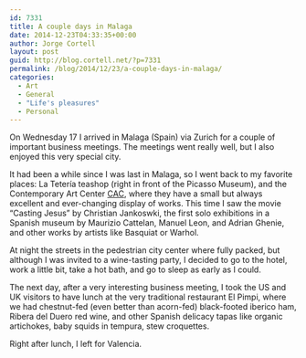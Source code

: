 ```yaml
---
id: 7331
title: A couple days in Malaga
date: 2014-12-23T04:33:35+00:00
author: Jorge Cortell
layout: post
guid: http://blog.cortell.net/?p=7331
permalink: /blog/2014/12/23/a-couple-days-in-malaga/
categories:
  - Art
  - General
  - "Life's pleasures"
  - Personal
---
```

On Wednesday 17 I arrived in Malaga (Spain) via Zurich for a couple of important business meetings. The meetings went really well, but I also enjoyed this very special city.

It had been a while since I was last in Malaga, so I went back to my favorite places: La Tetería teashop (right in front of the Picasso Museum), and the Contemporary Art Center <a title="http://cacmalaga.eu" href="http://cacmalaga.eu" target="_blank">CAC</a>, where they have a small but always excellent and ever-changing display of works. This time I saw the movie “Casting Jesus” by Christian Jankoswki, the first solo exhibitions in a Spanish museum by Maurizio Cattelan, Manuel Leon, and Adrian Ghenie, and other works by artists like Basquiat or Warhol.

At night the streets in the pedestrian city center where fully packed, but although I was invited to a wine-tasting party, I decided to go to the hotel, work a little bit, take a hot bath, and go to sleep as early as I could.

The next day, after a very interesting business meeting, I took the US and UK visitors to have lunch at the very traditional restaurant El Pimpi, where we had chestnut-fed (even better than acorn-fed) black-footed iberico ham, Ribera del Duero red wine, and other Spanish delicacy tapas like organic artichokes, baby squids in tempura, stew croquettes.

Right after lunch, I left for Valencia.